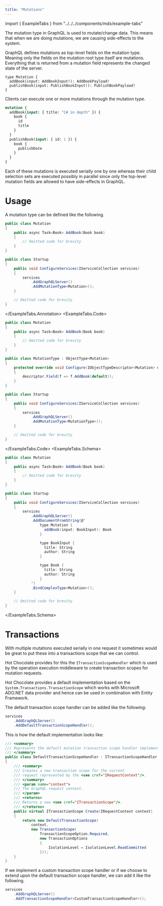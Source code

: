 ```yaml
---
title: "Mutations"
---
```


import { ExampleTabs } from "../../../components/mdx/example-tabs"

The mutation type in GraphQL is used to mutate/change data. This means that when we are doing mutations, we are causing side-effects to the system.

GraphQL defines mutations as top-level fields on the mutation type. Meaning only the fields on the mutation root type itself are mutations. Everything that is returned from a mutation field represents the changed state of the server.

```sdl
type Mutation {
  addBook(input: AddBookInput!): AddBookPayload!
  publishBook(input: PublishBookInput!): PublishBookPayload!
}
```

Clients can execute one or more mutations through the mutation type.

```graphql
mutation {
  addBook(input: { title: "C# in depth" }) {
    book {
      id
      title
    }
  }
  publishBook(input: { id: 1 }) {
    book {
      publishDate
    }
  }
}
```

Each of these mutations is executed serially one by one whereas their child selection sets are executed possibly in parallel since only the top-level mutation fields are allowed to have side-effects in GraphQL.

# Usage

A mutation type can be defined like the following.

<ExampleTabs>
<ExampleTabs.Annotation>

```csharp
public class Mutation
{
    public async Task<Book> AddBook(Book book)
    {
        // Omitted code for brevity
    }
}

public class Startup
{
    public void ConfigureServices(IServiceCollection services)
    {
        services
            .AddGraphQLServer()
            .AddMutationType<Mutation>();
    }

    // Omitted code for brevity
}
```

</ExampleTabs.Annotation>
<ExampleTabs.Code>

```csharp
public class Mutation
{
    public async Task<Book> AddBook(Book book)
    {
        // Omitted code for brevity
    }
}

public class MutationType : ObjectType<Mutation>
{
    protected override void Configure(IObjectTypeDescriptor<Mutation> descriptor)
    {
        descriptor.Field(f => f.AddBook(default));
    }
}

public class Startup
{
    public void ConfigureServices(IServiceCollection services)
    {
        services
            .AddGraphQLServer()
            .AddMutationType<MutationType>();
    }

    // Omitted code for brevity
}
```

</ExampleTabs.Code>
<ExampleTabs.Schema>

```csharp
public class Mutation
{
    public async Task<Book> AddBook(Book book)
    {
        // Omitted code for brevity
    }
}

public class Startup
{
    public void ConfigureServices(IServiceCollection services)
    {
        services
            .AddGraphQLServer()
            .AddDocumentFromString(@"
                type Mutation {
                  addBook(input: BookInput): Book
                }

                type BookInput {
                  title: String
                  author: String
                }

                type Book {
                  title: String
                  author: String
                }
            ")
            .BindComplexType<Mutation>();
    }

    // Omitted code for brevity
}
```

</ExampleTabs.Schema>
</ExampleTabs>

# Transactions

With multiple mutations executed serially in one request it sometimes would be great to put these into a transactions scope that we can control.

Hot Chocolate provides for this the `ITransactionScopeHandler` which is used by the operation execution middleware to create transaction scopes for mutation requests.

Hot Chocolate provides a default implementation based on the `System.Transactions.TransactionScope` which works with Microsoft ADO.NET data provider and hence can be used in combination with Entity Framework.

The default transaction scope handler can be added like the following:

```csharp
services
    .AddGraphQLServer()
    .AddDefaultTransactionScopeHandler();
```

This is how the default implementation looks like:

```csharp
/// <summary>
/// Represents the default mutation transaction scope handler implementation.
/// </summary>
public class DefaultTransactionScopeHandler : ITransactionScopeHandler
{
    /// <summary>
    /// Creates a new transaction scope for the current
    /// request represented by the <see cref="IRequestContext"/>.
    /// </summary>
    /// <param name="context">
    /// The GraphQL request context.
    /// </param>
    /// <returns>
    /// Returns a new <see cref="ITransactionScope"/>.
    /// </returns>
    public virtual ITransactionScope Create(IRequestContext context)
    {
        return new DefaultTransactionScope(
            context,
            new TransactionScope(
                TransactionScopeOption.Required,
                new TransactionOptions
                {
                    IsolationLevel = IsolationLevel.ReadCommitted
                }));
    }
}
```

If we implement a custom transaction scope handler or if we choose to extend upon the default transaction scope handler, we can add it like the following.

```csharp
services
    .AddGraphQLServer()
    .AddTransactionScopeHandler<CustomTransactionScopeHandler>();
```
